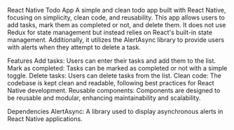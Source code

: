 
React Native Todo App
A simple and clean todo app built with React Native, focusing on simplicity, clean code, and reusability. This app allows users to add tasks, mark them as completed or not, and delete them. It does not use Redux for state management but instead relies on React's built-in state management. Additionally, it utilizes the AlertAsync library to provide users with alerts when they attempt to delete a task.

Features
Add tasks: Users can enter their tasks and add them to the list.
Mark as completed: Tasks can be marked as completed or not with a simple toggle.
Delete tasks: Users can delete tasks from the list.
Clean code: The codebase is kept clean and readable, following best practices for React Native development.
Reusable components: Components are designed to be reusable and modular, enhancing maintainability and scalability.

Dependencies
AlertAsync: A library used to display asynchronous alerts in React Native applications.

